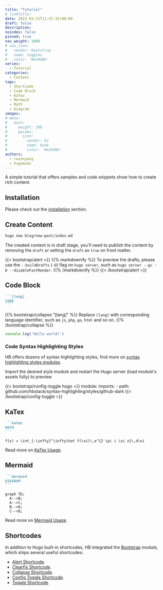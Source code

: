 ```yaml
---
title: "Tutorial"
# linkTitle:
date: 2023-03-31T11:47:31+08:00
draft: false
description: 
noindex: false
pinned: true
nav_weight: 1000
# nav_icon:
#   vendor: bootstrap
#   name: toggles
#   color: '#e24d0e'
series:
  - Tutorial
categories:
  - Content
tags:
  - Shortcode
  - Code Block
  - KaTex
  - Mermaid
  - Math
  - Diagram
images:
# menu:
#   main:
#     weight: 100
#     params:
#       icon:
#         vendor: bs
#         name: book
#         color: '#e24d0e'
authors:
  - razonyang
  - hugomods
---
```


A simple tutorial that offers samples and code snippets show how to create rich content.

<!--more-->

## Installation

Please check out the [installation](https://hb.hugomods.com/en/docs/getting-started/installation) section.

## Create Content

```sh
hugo new blog/new-post/index.md
```

The created content is in draft stage, you'll need to publish the content by removing the `draft` or setting the `draft` as `true` on front matter.

{{< bootstrap/alert >}}
{{% markdownify %}}
To preview the drafts, please use the `--buildDrafts` (`-D`) flag on `hugo server`, such as `hugo server --gc -D --disableFastRender`.
{{% /markdownify %}}
{{< /bootstrap/alert >}}

## Code Block

````markdown
```[lang]
CODE
```
````

{{% bootstrap/collapse "[lang]" %}}
Replace `[lang]` with corresponding language identifier, such as `js`, `php`, `go`, `html` and so on.
{{% /bootstrap/collapse %}}

```js
console.log('Hello world!')
```

### Code Syntax Highlighting Styles

HB offers dozens of syntax highlighting styles, find more on [syntax highlighting styles modules](https://hb.hugomods.com/en/docs/modules/syntax-highlighting/).

Import the desired style module and restart the Hugo server (load module's assets fully) to preview.

{{< bootstrap/config-toggle hugo >}}
module:
  imports:
    - path: github.com/hbstack/syntax-highlighting/styles/github-dark
{{< /bootstrap/config-toggle >}}

## KaTex

````markdown
```katex
MATH
```
````

```katex
f(x) = \int_{-\infty}^\infty\hat f(\xi)\,e^{2 \pi i \xi x}\,d\xi
```

Read more on [KaTex Usage](https://hugomods.com/en/docs/content/katex/#usage).

## Mermaid

````markdown
```mermaid
DIAGRAM
```
````

```mermaid
graph TD;
  A-->B;
  A-->C;
  B-->D;
  C-->D;
```

Read more on [Mermaid Usage](https://hugomods.com/en/docs/content/mermaid/#usage).

## Shortcodes

In addition to Hugo built-in shortcodes, HB integrated the [Bootstrap](https://hugomods.com/en/docs/bootstrap/) module, which ships several useful shortcodes:

- [Alert Shortcode](https://hugomods.com/en/docs/bootstrap/alert/).
- [Clearfix Shortcode](https://hugomods.com/en/docs/bootstrap/clearfix/).
- [Collapse Shortcode](https://hugomods.com/en/docs/bootstrap/collapse/).
- [Config Toggle Shortcode](https://hugomods.com/en/docs/bootstrap/config-toggle/).
- [Toggle Shortcode](https://hugomods.com/en/docs/bootstrap/toggle/).
